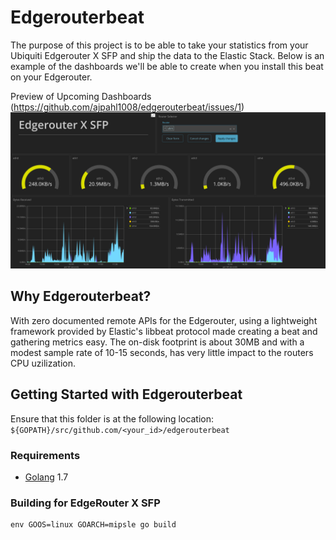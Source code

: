 # Edgerouterbeat

The purpose of this project is to be able to take your statistics from your Ubiquiti Edgerouter X SFP and ship the data to the Elastic Stack.  Below is an example of the dashboards we'll be able to create when you install this beat on your Edgerouter.

Preview of Upcoming Dashboards (https://github.com/ajpahl1008/edgerouterbeat/issues/1)
![alt_text](https://github.com/ajpahl1008/edgerouterbeat/blob/master/images/Dashboard.png)


## Why Edgerouterbeat?

With zero documented remote APIs for the Edgerouter, using a lightweight framework provided by Elastic's libbeat protocol made creating a beat and gathering metrics easy.  The on-disk footprint is about 30MB and with a modest sample rate of 10-15 seconds, has very little impact to the routers CPU uzilization.


## Getting Started with Edgerouterbeat

Ensure that this folder is at the following location:
`${GOPATH}/src/github.com/<your_id>/edgerouterbeat`

### Requirements

* [Golang](https://golang.org/dl/) 1.7

### Building for EdgeRouter X SFP
```
env GOOS=linux GOARCH=mipsle go build 
```
